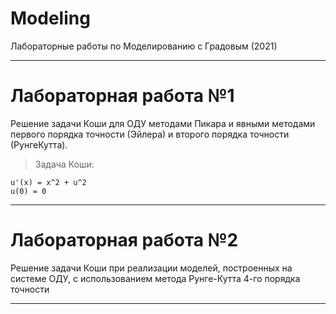 # Modeling
Лабораторные работы по Моделированию с Градовым (2021)

---

# Лабораторная работа №1    

Решениe задачи Коши для ОДУ методами Пикара и явными методами первого порядка точности (Эйлера) и второго порядка точности (РунгеКутта).  
> Задача Коши:  
```
u'(x) = x^2 + u^2
u(0) = 0
```

---

# Лабораторная работа №2  

Решение задачи Коши при реализации моделей, построенных на системе ОДУ, с использованием метода Рунге-Кутта
4-го порядка точности  

---
